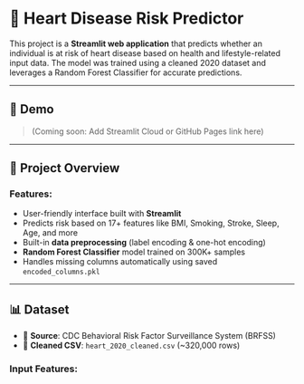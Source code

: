 # 🏥 Heart Disease Risk Predictor

This project is a **Streamlit web application** that predicts whether an individual is at risk of heart disease based on health and lifestyle-related input data. The model was trained using a cleaned 2020 dataset and leverages a Random Forest Classifier for accurate predictions.

---

## 🚀 Demo

> (Coming soon: Add Streamlit Cloud or GitHub Pages link here)

---

## 🧠 Project Overview

### Features:
- User-friendly interface built with **Streamlit**
- Predicts risk based on 17+ features like BMI, Smoking, Stroke, Sleep, Age, and more
- Built-in **data preprocessing** (label encoding & one-hot encoding)
- **Random Forest Classifier** model trained on 300K+ samples
- Handles missing columns automatically using saved `encoded_columns.pkl`

---

## 📊 Dataset

- 📁 **Source**: CDC Behavioral Risk Factor Surveillance System (BRFSS)
- 🧼 **Cleaned CSV**: `heart_2020_cleaned.csv` (~320,000 rows)

### Input Features:
